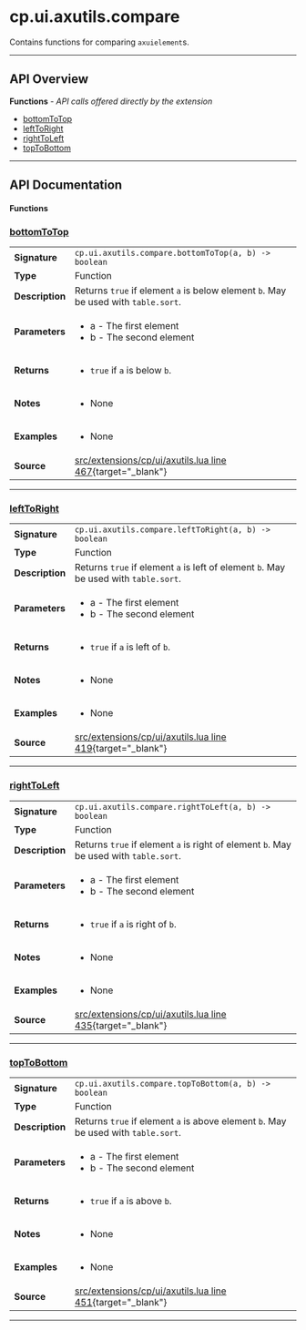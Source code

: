 # cp.ui.axutils.compare

Contains functions for comparing `axuielement`s.

---

## API Overview
**Functions** - _API calls offered directly by the extension_
 * [bottomToTop](#bottomtotop)
 * [leftToRight](#lefttoright)
 * [rightToLeft](#righttoleft)
 * [topToBottom](#toptobottom)


---

## API Documentation

#### Functions


### [bottomToTop](#bottomtotop)

|                                             |                                                                                     |
| --------------------------------------------|-------------------------------------------------------------------------------------|
| **Signature**                               | `cp.ui.axutils.compare.bottomToTop(a, b) -> boolean`                                                                    |
| **Type**                                    | Function                                                                     |
| **Description**                             | Returns `true` if element `a` is below element `b`. May be used with `table.sort`.                                                                     |
| **Parameters**                              | <ul><li>a - The first element</li><li>b - The second element</li></ul> |
| **Returns**                                 | <ul><li>`true` if `a` is below `b`.</li></ul>          |
| **Notes**                                   | <ul><li>None</li></ul> |
| **Examples**                                | <ul><li>None</li></ul> |
| **Source**                                  | [src/extensions/cp/ui/axutils.lua line 467](https://github.com/CommandPost/CommandPost/blob/develop/src/extensions/cp/ui/axutils.lua#L467){target="_blank"} |

---


### [leftToRight](#lefttoright)

|                                             |                                                                                     |
| --------------------------------------------|-------------------------------------------------------------------------------------|
| **Signature**                               | `cp.ui.axutils.compare.leftToRight(a, b) -> boolean`                                                                    |
| **Type**                                    | Function                                                                     |
| **Description**                             | Returns `true` if element `a` is left of element `b`. May be used with `table.sort`.                                                                     |
| **Parameters**                              | <ul><li>a - The first element</li><li>b - The second element</li></ul> |
| **Returns**                                 | <ul><li>`true` if `a` is left of `b`.</li></ul>          |
| **Notes**                                   | <ul><li>None</li></ul> |
| **Examples**                                | <ul><li>None</li></ul> |
| **Source**                                  | [src/extensions/cp/ui/axutils.lua line 419](https://github.com/CommandPost/CommandPost/blob/develop/src/extensions/cp/ui/axutils.lua#L419){target="_blank"} |

---


### [rightToLeft](#righttoleft)

|                                             |                                                                                     |
| --------------------------------------------|-------------------------------------------------------------------------------------|
| **Signature**                               | `cp.ui.axutils.compare.rightToLeft(a, b) -> boolean`                                                                    |
| **Type**                                    | Function                                                                     |
| **Description**                             | Returns `true` if element `a` is right of element `b`. May be used with `table.sort`.                                                                     |
| **Parameters**                              | <ul><li>a - The first element</li><li>b - The second element</li></ul> |
| **Returns**                                 | <ul><li>`true` if `a` is right of `b`.</li></ul>          |
| **Notes**                                   | <ul><li>None</li></ul> |
| **Examples**                                | <ul><li>None</li></ul> |
| **Source**                                  | [src/extensions/cp/ui/axutils.lua line 435](https://github.com/CommandPost/CommandPost/blob/develop/src/extensions/cp/ui/axutils.lua#L435){target="_blank"} |

---


### [topToBottom](#toptobottom)

|                                             |                                                                                     |
| --------------------------------------------|-------------------------------------------------------------------------------------|
| **Signature**                               | `cp.ui.axutils.compare.topToBottom(a, b) -> boolean`                                                                    |
| **Type**                                    | Function                                                                     |
| **Description**                             | Returns `true` if element `a` is above element `b`. May be used with `table.sort`.                                                                     |
| **Parameters**                              | <ul><li>a - The first element</li><li>b - The second element</li></ul> |
| **Returns**                                 | <ul><li>`true` if `a` is above `b`.</li></ul>          |
| **Notes**                                   | <ul><li>None</li></ul> |
| **Examples**                                | <ul><li>None</li></ul> |
| **Source**                                  | [src/extensions/cp/ui/axutils.lua line 451](https://github.com/CommandPost/CommandPost/blob/develop/src/extensions/cp/ui/axutils.lua#L451){target="_blank"} |

---


